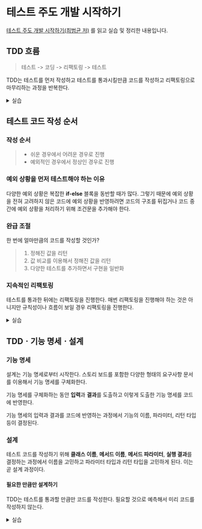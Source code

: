 # 테스트 주도 개발 시작하기
[테스트 주도 개발 시작하기(최범균 저)](http://www.yes24.com/Product/Goods/89145195) 를 읽고 실습 및 정리한 내용입니다.

## TDD 흐름
> 테스트 -> 코딩 -> 리팩토링 -> 테스트

TDD는 테스트를 먼저 작성하고 테스트를 통과시킬만큼 코드를 작성하고 리팩토링으로 마무리하는 과정을 반복한다.

<details>
<summary>실습</summary>
<div markdown="1">

[chapter 2. 계산기](./src/test/java/chap02/calculator)

[chapter 2. 암호 강도 검사기](./src/test/java/chap02/password)

규칙
- 길이가 8글자 이상
- 0부터 9 사이의 숫자를 포함
- 대문자 포함

강도
- 강함 : 모든 규칙 충족
- 보통 : 2개의 규칙 충족
- 약함 : 그 외의 경우

</div>
</details>

## 테스트 코드 작성 순서
### 작성 순서
> - 쉬운 경우에서 어려운 경우로 진행
> - 예외적인 경우에서 정상인 경우로 진행

### 예외 상황을 먼저 테스트해야 하는 이유
다양한 예외 상황은 복잡한 **if-else** 블록을 동반할 때가 많다. 그렇기 때문에 예외 상황을 전혀 고려하지 않은 코드에 예외 상황을 반영하려면 코드의 구조를 뒤집거나 코드 중간에 예외 상황을 처리하기 위해 조건문을 추가해야 한다.

### 완급 조절
한 번에 얼마만큼의 코드를 작성할 것인가?

> 1. 정해진 값을 리턴
> 2. 값 비교를 이용해서 정해진 값을 리턴
> 3. 다양한 테스트를 추가하면서 구현을 일반화

### 지속적인 리팩토링
테스트를 통과한 뒤에는 리팩토링을 진행한다. 매번 리팩토링을 진행해야 하는 것은 아니지만 규칙성이나 흐름이 보일 경우 리팩토링을 진행한다.

<details>
<summary>실습</summary>
<div markdown="1">

[chapter 3. 서비스 만료 검사](./src/test/java/chap03/expiry)

규칙
- 서비스를 사용하려면 매달 1만원을 선불로 납부, 납부일 기준으로 한 달 뒤가 서비스의 만료일
- 2개월 이상 요금을 납부할 수 있음
- 10만원을 납부하면 서비스를 1년 제공

</div>
</details>

## TDDㆍ기능 명세ㆍ설계
### 기능 명세
설계는 기능 명세로부터 시작한다. 스토리 보드를 포함한 다양한 형태의 요구사항 문서를 이용해서 기능 명세를 구체화한다.

기능 명세를 구체화하는 동안 **입력**과 **결과**를 도출하고 이렇게 도출한 기능 명세를 코드에 반영한다.

기능 명세의 입력과 결과를 코드에 반영하는 과정에서 기능의 이름, 파라미터, 리턴 타입 등이 결정된다.

### 설계
테스트 코드를 작성하기 위해 **클래스 이름**, **메서드 이름**, **메서드 파라미터**, **실행 결과**를 결정하는 과정에서 이름을 고민하고 파라미터 타입과 리턴 타입을 고민하게 된다. 이는 곧 설계 과정이다.

#### 필요한 만큼만 설계하기
TDD는 테스트를 통과할 만큼만 코드를 작성한다. 필요할 것으로 예측해서 미리 코드를 작성하지 않는다.

<details>
<summary>실습</summary>
<div markdown="1">

[chapter 4. 로그인](./src/test/java/chap04/login)

단순히 값을 비교하는 것뿐만 아니라 exception을 결과로 사용할 수도 있다.

</div>
</details>